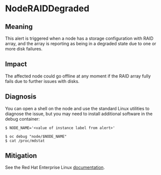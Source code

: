 # NodeRAIDDegraded

## Meaning

This alert is triggered when a node has a storage configuration with RAID array,
and the array is reporting as being in a degraded state due to one or more disk
failures.

## Impact

The affected node could go offline at any moment if the RAID array fully fails
due to further issues with disks.

## Diagnosis

You can open a shell on the node and use the standard Linux utilities to
diagnose the issue, but you may need to install additional software in the debug
container:

```console
$ NODE_NAME='<value of instance label from alert>'

$ oc debug "node/$NODE_NAME"
$ cat /proc/mdstat
```

## Mitigation

See the Red Hat Enterprise Linux [documentation][2].

[1]: https://github.com/openshift/runbooks/blob/master/alerts/cluster-monitoring-operator/NodeFilesystemFilesFillingUp.md
[2]: https://access.redhat.com/documentation/en-us/red_hat_enterprise_linux/8/html/managing_storage_devices/managing-raid_managing-storage-devices
